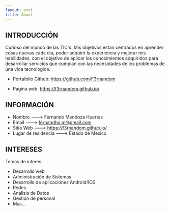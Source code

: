 ```yaml
---
layout: post
title: About
---
```


## INTRODUCCIÓN

Curioso del mundo de las TIC's. Mis objetivos estan centrados en aprender
cosas nuevas cada dia, poder adquirir la experiencia y mejorar mis habilidades,
con el objetivo de aplicar los conocimientos adquiridos para desarrollar servicios 
que cumplan con las necesidades de los problemas de una vida tecnologica.

* Portafolio Github:
  https://github.com/F3rnandom

* Pagina web:
  https://f3rnandom.github.io/


## INFORMACIÓN
   
* Nombre ---> Fernando Mendoza Huertas
* Email --->  fernandho.m@gmail.com
* Sitio Web ---> https://f3rnandom.github.io/
* Lugar de residencia ---> Estado de Mexico


## INTERESES

Temas de interes:

* Desarrollo web
* Administración de Sistemas
* Desarrollo de aplicaciones Android/IOS
* Redes
* Analisis de Datos
* Gestión de personal
* Mas...